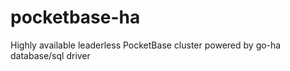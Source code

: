 # pocketbase-ha
Highly available leaderless PocketBase cluster powered by go-ha database/sql driver
